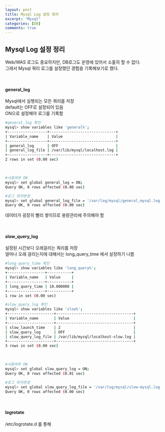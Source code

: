 ```yaml
---
layout: post
title: Mysql Log 설정 정리
excerpt: "Mysql"
categories: [DB]
comments: true
---
```


## Mysql Log 설정 정리
Web/WAS 로그도 중요하지만, DB로그도 운영에 있어서 소홀히 할 수 없다.  
그래서 Mysql 쿼리 로그를 설정했던 경험을 기록해보기로 했다.

<br/>

#### general_log
Mysql에서 실행되는 모든 쿼리를 저장  
default는 OFF로 설정되어 있음  
ON으로 설정해야 로그를 기록함  

```bash
#general_log 확인
mysql> show variables like 'general%';
+------------------+------------------------------+
| Variable_name    | Value                        |
+------------------+------------------------------+
| general_log      | OFF                          |
| general_log_file | /var/lib/mysql/localhost.log |
+------------------+------------------------------+
2 rows in set (0.00 sec)
```

<br/>

```bash
#사용여부 ON
mysql> set global general_log = ON;
Query OK, 0 rows affected (0.00 sec)

#로그 위치변경
mysql> set global general_log_file = '/var/log/mysql/general_mysql.log';
Query OK, 0 rows affected (0.00 sec)
```
데이터가 굉장히 빨리 쌓이므로 용량관리에 주의해야 함

<br/>

#### slow_query_log
설정된 시간보다 오래걸리는 쿼리를 저장  
얼마나 오래 걸리는지에 대해서는 long_query_time 에서 설정하기 나름
```bash
#long_query_time 확인
mysql> show variables like 'long_query%';
+-----------------+-----------+
| Variable_name   | Value     |
+-----------------+-----------+
| long_query_time | 10.000000 |
+-----------------+-----------+
1 row in set (0.00 sec)
```

```bash
#slow_query_log 확인
mysql> show variables like 'slow%';
+---------------------+-----------------------------------+
| Variable_name       | Value                             |
+---------------------+-----------------------------------+
| slow_launch_time    | 2                                 |
| slow_query_log      | OFF                               |
| slow_query_log_file | /var/lib/mysql/localhost-slow.log |
+---------------------+-----------------------------------+
3 rows in set (0.00 sec)
```

<br/>

```bash
#사용여부 ON
mysql> set global slow_query_log = ON;
Query OK, 0 rows affected (0.01 sec)

#로그 위치변경
mysql> set global slow_query_log_file = '/var/log/mysql/slow-mysql.log';
Query OK, 0 rows affected (0.00 sec)
```

<br/>

#### logrotate
/etc/logrotate.d 를 통해